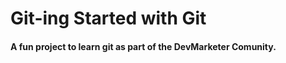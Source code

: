 # Git-ing Started with Git

#### A fun project to learn git as part of the **DevMarketer** Comunity.